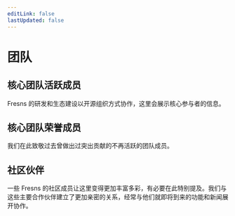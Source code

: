 ```yaml
---
editLink: false
lastUpdated: false
---
```


<script setup>
import { VPTeamMembers } from 'vitepress/theme'

const members = [
    {
        avatar: 'https://assets.fresns.com/images/wikis/avatars/jevan-tang.jpg',
        name: '唐杰',
        title: 'Creator',
        links: [
            {
                icon: {
                    svg: '<svg xmlns="http://www.w3.org/2000/svg" viewBox="0 0 512 512"><path d="M172.2 226.8c-14.6-2.9-28.2 8.9-28.2 23.8V301c0 10.2 7.1 18.4 16.7 22c18.2 6.8 31.3 24.4 31.3 45c0 26.5-21.5 48-48 48s-48-21.5-48-48V120c0-13.3-10.7-24-24-24H24c-13.3 0-24 10.7-24 24v248c0 89.5 82.1 160.2 175 140.7c54.4-11.4 98.3-55.4 109.7-109.7c17.4-82.9-37-157.2-112.5-172.2zM209 0c-9.2-.5-17 6.8-17 16v31.6c0 8.5 6.6 15.5 15 15.9c129.4 7 233.4 112 240.9 241.5c.5 8.4 7.5 15 15.9 15h32.1c9.2 0 16.5-7.8 16-17C503.4 139.8 372.2 8.6 209 0zm.3 96c-9.3-.7-17.3 6.7-17.3 16.1v32.1c0 8.4 6.5 15.3 14.8 15.9c76.8 6.3 138 68.2 144.9 145.2c.8 8.3 7.6 14.7 15.9 14.7h32.2c9.3 0 16.8-8 16.1-17.3c-8.4-110.1-96.5-198.2-206.6-206.7z"/></svg>'
                },
                link: 'https://tangjie.me'
            },
            { icon: 'github', link: 'https://github.com/jevantang' },
            { icon: 'twitter', link: 'https://x.com/TangJieSG' },
            { icon: 'youtube', link: 'https://www.youtube.com/@TangJieSG' },
        ]
    },
    {
        avatar: 'https://assets.fresns.com/images/wikis/avatars/mouyong.jpg',
        name: '牟勇',
        title: 'Developer',
        links: [
            { icon: 'github', link: 'https://github.com/mouyong' },
        ]
    },
]

const oldMembers = [
]
</script>

# 团队

## 核心团队活跃成员

Fresns 的研发和生态建设以开源组织方式协作，这里会展示核心参与者的信息。

<VPTeamMembers size="small" :members="members" />

## 核心团队荣誉成员

我们在此致敬过去曾做出过突出贡献的不再活跃的团队成员。

<VPTeamMembers size="small" :members="oldMembers" />

## 社区伙伴

一些 Fresns 的社区成员让这里变得更加丰富多彩，有必要在此特别提及。我们与这些主要合作伙伴建立了更加亲密的关系，经常与他们就即将到来的功能和新闻展开协作。
